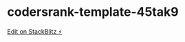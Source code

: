 # codersrank-template-45tak9

[Edit on StackBlitz ⚡️](https://stackblitz.com/edit/codersrank-template-45tak9)